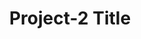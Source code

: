 ---
title:  "Project-2 Title"
team: "Student Name | Student Name | Student Name | Student Name"
tags: VR2 Unity

video_provider: "youtube"
video_id:

header:
    teaser: /assets/img/projects/2022/course_image_placeholder.png

overview: Details coming soon... Lorem ipsum dolor sit amet, consectetur adipiscing elit, sed do eiusmod tempor incididunt ut labore et dolore magna aliqua. Ut enim ad minim veniam, quis nostrud exercitation ullamco laboris nisi ut aliquip ex ea commodo consequat. Duis aute irure dolor in reprehenderit in voluptate velit esse cillum dolore eu fugiat nulla pariatur. Excepteur sint occaecat cupidatat non proident, sunt in culpa qui officia deserunt mollit anim id est laborum.


project-link: 

active: "yes"
type: "course"
year: "2022"

---